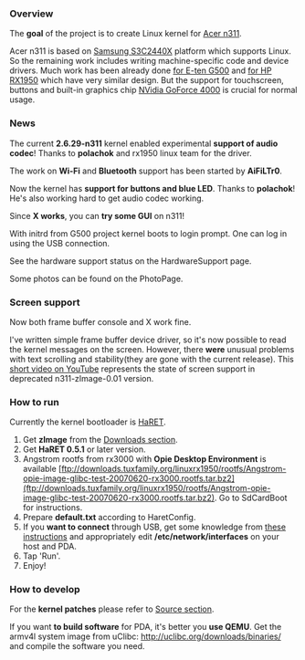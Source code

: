 ### Overview ###

The **goal** of the project is to create Linux kernel for [Acer n311](http://global.acer.com/products/pda/n300.htm).

Acer n311 is based on [Samsung S3C2440X](http://www.samsung.com/global/business/semiconductor/productInfo.do?fmly_id=229&partnum=S3C2440&&ppmi=PartnoSearch) platform which supports Linux. So the remaining work includes writing machine-specific code and device drivers. Much work has been already done [for E-ten G500](http://www.pierrox.net/G500/) and [for HP RX1950](http://www.handhelds.org/moin/moin.cgi/HpIpaqRx1950) which have very similar design. But the support for touchscreen, buttons and built-in graphics chip [NVidia GoForce 4000](http://www.nvidia.com/page/goforce_4000.html) is crucial for normal usage.
### News ###
The current **2.6.29-n311** kernel enabled experimental **support of audio codec**! Thanks to **polachok** and rx1950 linux team for the driver.

The work on **Wi-Fi** and **Bluetooth** support has been started by **AiFiLTr0**.

Now the kernel has **support for buttons and blue LED**. Thanks to **polachok**!
He's also working hard to get audio codec working.

Since **X works**, you can **try some GUI** on n311!

With initrd from G500 project kernel boots to login prompt. One can log in using the USB connection.

See the hardware support status on the HardwareSupport page.

Some photos can be found on the PhotoPage.

### Screen support ###

Now both frame buffer console and X work fine.

I've written simple frame buffer device driver, so it's now possible to read the kernel messages on the screen. However, there **were** unusual problems with text scrolling and stability(they are gone with the current release).
This [short video on YouTube](http://www.youtube.com/watch?v=_t8jf-LlNyg) represents the state of screen support in deprecated n311-zImage-0.01 version.

### How to run ###
Currently the kernel bootloader is [HaRET](http://www.handhelds.org/moin/moin.cgi/HaRET).
  1. Get **zImage** from the [Downloads section](http://code.google.com/p/acer-n311-linux/downloads/list).
  1. Get **HaRET 0.5.1** or later version.
  1. Angstrom rootfs from rx3000 with **Opie Desktop Environment** is available [ftp://downloads.tuxfamily.org/linuxrx1950/rootfs/Angstrom-opie-image-glibc-test-20070620-rx3000.rootfs.tar.bz2](ftp://downloads.tuxfamily.org/linuxrx1950/rootfs/Angstrom-opie-image-glibc-test-20070620-rx3000.rootfs.tar.bz2). Go to SdCardBoot for instructions.
  1. Prepare **default.txt** according to HaretConfig.
  1. If you **want to connect** through USB, get some knowledge from [these instructions](http://handhelds.org/moin/moin.cgi/EtenG500Howto) and appropriately edit **/etc/network/interfaces** on your host and PDA.
  1. Tap 'Run'.
  1. Enjoy!
### How to develop ###
For the **kernel patches** please refer to [Source section](http://code.google.com/p/acer-n311-linux/source/browse/#svn/trunk).

If you want **to build software** for PDA, it's better you **use QEMU**. Get the armv4l system image from uClibc: http://uclibc.org/downloads/binaries/ and compile the software you need.